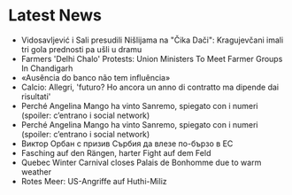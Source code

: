 # Latest News
-  Vidosavljević i Sali presudili Nišlijama na "Čika Dači": Kragujevčani imali tri gola prednosti pa ušli u dramu
-  Farmers 'Delhi Chalo' Protests: Union Ministers To Meet Farmer Groups In Chandigarh
-  «Ausência do banco não tem influência»
-  Calcio: Allegri, 'futuro? Ho ancora un anno di contratto ma dipende dai risultati'
-  Perché Angelina Mango ha vinto Sanremo, spiegato con i numeri (spoiler: c’entrano i social network)
-  Perché Angelina Mango ha vinto Sanremo, spiegato con i numeri (spoiler: c’entrano i social network)
-  Виктор Орбан с призив Сърбия да влезе по-бързо в ЕС
-  Fasching auf den Rängen, harter Fight auf dem Feld
-  Quebec Winter Carnival closes Palais de Bonhomme due to warm weather
-  Rotes Meer: US-Angriffe auf Huthi-Miliz
